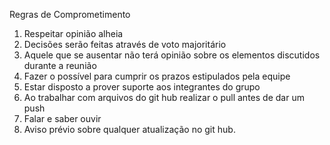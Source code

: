 Regras de Comprometimento

1.	 Respeitar opinião alheia
2.	 Decisões serão feitas através de voto majoritário
3.	 Aquele que se ausentar não terá opinião sobre os elementos discutidos durante a reunião
4.	 Fazer o possível para cumprir os prazos estipulados pela equipe
5.	 Estar disposto a prover suporte aos integrantes do grupo
6.	 Ao trabalhar com arquivos do git hub realizar o pull antes de dar um push
7.	 Falar e saber ouvir
8.	 Aviso prévio sobre qualquer atualização no git hub.
